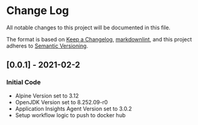 # Change Log

All notable changes to this project will be documented in this file.

The format is based on [Keep a Changelog](https://keepachangelog.com/en/1.0.0/),
[markdownlint](https://dlaa.me/markdownlint/),
and this project adheres to [Semantic Versioning](https://semver.org/spec/v2.0.0.html).

## [0.0.1] - 2021-02-2

### Initial Code

- Alpine Version set to 3.12
- OpenJDK Version set to 8.252.09-r0
- Application Insights Agent Version set to 3.0.2
- Setup workflow logic to push to docker hub
